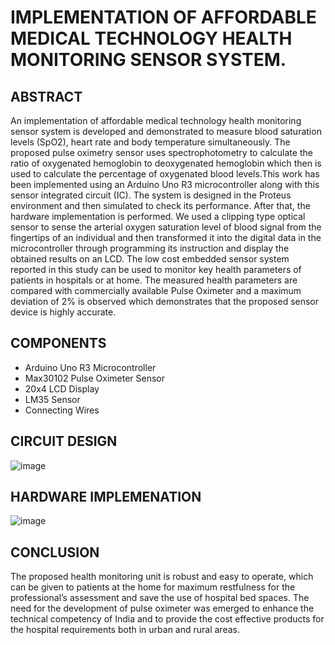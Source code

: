 # IMPLEMENTATION OF AFFORDABLE MEDICAL TECHNOLOGY HEALTH MONITORING SENSOR SYSTEM.

## ABSTRACT
An implementation of affordable medical technology health monitoring sensor system is developed and demonstrated to measure blood saturation levels (SpO2), heart rate and body temperature simultaneously. The proposed pulse oximetry sensor uses spectrophotometry to calculate the ratio of oxygenated hemoglobin to deoxygenated hemoglobin which then is used to calculate the percentage of oxygenated blood levels.This work has been implemented using an Arduino Uno R3 microcontroller along with this sensor integrated circuit (IC). The system is designed in the Proteus environment and then simulated to check its performance. After that, the hardware implementation is performed. We used a clipping type optical sensor to sense the arterial oxygen saturation level of blood signal from the fingertips of an individual and then transformed it into the digital data in the microcontroller through programming its instruction and display the obtained results on an LCD. The low cost embedded sensor system reported in this study can be used to monitor key health parameters of patients in hospitals or at home. The measured health parameters are compared with commercially available Pulse Oximeter and a maximum deviation of 2% is observed which demonstrates that the proposed sensor device is highly accurate.

## COMPONENTS
- Arduino Uno R3 Microcontroller
- Max30102 Pulse Oximeter Sensor
- 20x4 LCD Display
- LM35 Sensor
- Connecting Wires

## CIRCUIT DESIGN
![image](https://user-images.githubusercontent.com/77066648/197384466-4af64218-1f92-4199-b163-9cf57bbf195a.png)

## HARDWARE IMPLEMENATION
![image](https://user-images.githubusercontent.com/77066648/197384492-c68c7196-d6de-48e7-9793-c85de53caef5.png)

## CONCLUSION
The proposed health monitoring unit is robust and easy to operate, which can be given to patients at the home for maximum restfulness for the professional’s assessment and save the use of hospital bed spaces.
The need for the development of pulse oximeter was emerged to enhance the technical competency of India and to provide the cost effective products for the hospital requirements both in urban and rural areas.
